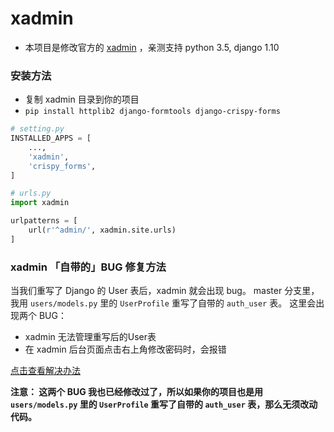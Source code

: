 # xadmin
- 本项目是修改官方的 [xadmin](https://github.com/sshwsfc/xadmin) ，亲测支持 python 3.5, django 1.10


### 安装方法
- 复制 xadmin 目录到你的项目
- `pip install httplib2 django-formtools django-crispy-forms`
```python
# setting.py
INSTALLED_APPS = [
    ...,
    'xadmin',
    'crispy_forms',
]

```

```python
# urls.py
import xadmin

urlpatterns = [
    url(r'^admin/', xadmin.site.urls)
]
```

### xadmin 「自带的」BUG 修复方法
当我们重写了 Django 的 User 表后，xadmin 就会出现 bug。
master 分支里，我用 `users/models.py` 里的 `UserProfile` 重写了自带的 `auth_user` 表。
这里会出现两个 BUG：
- xadmin 无法管理重写后的User表
- 在 xadmin 后台页面点击右上角修改密码时，会报错

[点击查看解决办法](http://www.cnblogs.com/vincenshen/articles/6528344.html)


**注意： 这两个 BUG 我也已经修改过了，所以如果你的项目也是用 `users/models.py` 里的 `UserProfile` 重写了自带的 `auth_user` 表，那么无须改动代码。**